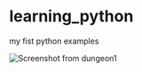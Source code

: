 # learning_python
my fist python examples

![Screenshot from dungeon1](https://github.com/PaulPolaschek/learning_python/blob/master/Bildschirmfoto%20zu%202018-11-14%2019-09-24.png)
